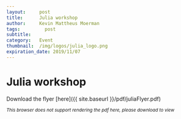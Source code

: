```yaml
---
layout:     post
title:      Julia workshop
author:     Kevin Mattheus Moerman
tags: 		  post
subtitle:  	
category:   Event
thumbnail:  /img/logos/julia_logo.png
expiration_date: 2019/11/07
---
```


# Julia workshop

Download the flyer [here]({{ site.baseurl }}/pdf/juliaFlyer.pdf)

<html>
<div>
  <object data="{{ site.baseurl }}/pdf/juliaFlyer.pdf" type="application/pdf" width="100%" height="1500">
    <small><i>This browser does not support rendering the pdf here, please download to view</i></small>
  </object>
  <!-- <embed src="{{ site.baseurl }}/pdf/cv.pdf" type="application/pdf" width="100%" height="100%"> -->
</div>
</html>

